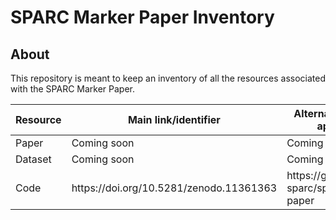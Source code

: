 # SPARC Marker Paper Inventory

## About
This repository is meant to keep an inventory of all the resources associated with the SPARC Marker Paper.

<table>
<thead>
  <tr>
    <th> Resource </th>
    <th> Main link/identifier </th>
    <th> Alternative link(s) if applicable </th>
  </tr>
</thead>
<tbody>
  <tr>
    <td> Paper </td>
    <td> Coming soon </td>
    <td> Coming soon </td>
  </tr>
  <tr>
    <td> Dataset </td>
    <td> Coming soon </td>
    <td> Coming soon </td>
  </tr>
  <tr>
    <td> Code </td>
    <td> https://doi.org/10.5281/zenodo.11361363 </td>
    <td> https://github.com/nih-sparc/sparc-marker-paper </td>
  </tr>
</tbody>
</table>
